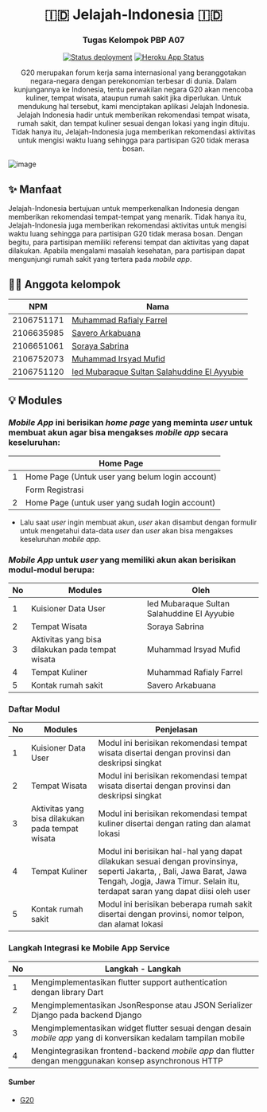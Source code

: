 <h1 align="center">🇮🇩 Jelajah-Indonesia 🇮🇩 </h1>
<h3 align="center">Tugas Kelompok PBP A07 </h3>
<div align="center">

  <a href="">[![Status deployment](https://github.com/JelajahIndonesiaA07/Jelajah-Indonesia/workflows/Deploy/badge.svg)](https://github.com/JelajahIndonesiaA07/Jelajah-Indonesia/actions/workflows/dpl.yml)</a>
  <a href="">[![Heroku App Status](https://heroku-shields.herokuapp.com/jelajahindonesia)](https://jelajahindonesia.herokuapp.com)</a>
  <p>G20 merupakan forum kerja sama internasional yang beranggotakan negara-negara dengan perekonomian terbesar di dunia. Dalam kunjungannya ke Indonesia, tentu perwakilan negara G20 akan mencoba kuliner, tempat wisata, ataupun rumah sakit jika diperlukan. Untuk mendukung hal tersebut, kami menciptakan aplikasi Jelajah Indonesia. Jelajah Indonesia hadir untuk memberikan rekomendasi tempat wisata, rumah sakit, dan tempat kuliner sesuai dengan lokasi yang ingin dituju. Tidak hanya itu, Jelajah-Indonesia juga memberikan rekomendasi aktivitas untuk mengisi waktu luang sehingga para partisipan G20 tidak merasa bosan.</p>
</div>

![image](https://user-images.githubusercontent.com/115601942/199528524-551db591-0baa-4fa4-9647-850f0d3102d3.jpeg)


## ✨ Manfaat
Jelajah-Indonesia bertujuan untuk memperkenalkan Indonesia dengan memberikan rekomendasi tempat-tempat yang menarik. Tidak hanya itu, Jelajah-Indonesia juga memberikan rekomendasi aktivitas untuk mengisi waktu luang sehingga para partisipan G20 tidak merasa bosan. Dengan begitu, para partisipan memiliki referensi tempat dan aktivitas yang dapat dilakukan. Apabila mengalami masalah kesehatan, para partisipan dapat mengunjungi rumah sakit yang tertera pada *mobile app*. 

## 👨‍💻 Anggota kelompok
| NPM | Nama |
|---|---|
| 2106751171 | [Muhammad Rafialy Farrel](https://github.com/rafialyfarrel) |
| 2106635985 | [Savero Arkabuana](https://github.com/saveroarkabuana) |
| 2106651061 | [Soraya Sabrina](https://github.com/sorayasab)|
| 2106752073 | [Muhammad Irsyad Mufid](https://github.com/IrsyadMufid) |
| 2106751120 | [Ied Mubaraque Sultan Salahuddine El Ayyubie](https://github.com/Ayyubieied) |

## 💡 Modules

###  _Mobile App_ ini berisikan _home page_ yang meminta _user_ untuk membuat akun agar bisa mengakses _mobile app_ secara keseluruhan:

| | Home Page | 
|---|---|
| 1 | Home Page (Untuk user yang belum login account) |
|  | Form Registrasi |
| 2 | Home Page (untuk user yang sudah login account) |

- Lalu saat _user_ ingin membuat akun, _user_ akan disambut dengan formulir untuk mengetahui data-data _user_ dan _user_ akan bisa mengakses keseluruhan _mobile app_.
### _Mobile App_ untuk _user_ yang memiliki akun akan berisikan modul-modul berupa:
| No | Modules | Oleh |
|---|---|---|
| 1 | Kuisioner Data User | Ied Mubaraque Sultan Salahuddine El Ayyubie |
| 2 | Tempat Wisata | Soraya Sabrina |
| 3 | Aktivitas yang bisa dilakukan pada tempat wisata | Muhammad Irsyad Mufid |
| 4 | Tempat Kuliner | Muhammad Rafialy Farrel | 
| 5 | Kontak rumah sakit | Savero Arkabuana |

### Daftar Modul
| No | Modules | Penjelasan |
|---|---|---|
| 1 | Kuisioner Data User | Modul ini berisikan rekomendasi tempat wisata disertai dengan provinsi dan deskripsi singkat |
| 2 | Tempat Wisata | Modul ini berisikan rekomendasi tempat wisata disertai dengan provinsi dan deskripsi singkat |
| 3 | Aktivitas yang bisa dilakukan pada tempat wisata | Modul ini berisikan rekomendasi tempat kuliner disertai dengan rating dan alamat lokasi |
| 4 | Tempat Kuliner | Modul ini berisikan hal-hal yang dapat dilakukan sesuai dengan provinsinya, seperti Jakarta, , Bali, Jawa Barat, Jawa Tengah, Jogja, Jawa Timur. Selain itu, terdapat saran yang dapat diisi oleh user | 
| 5 | Kontak rumah sakit | Modul ini berisikan beberapa rumah sakit disertai dengan provinsi, nomor telpon, dan alamat lokasi |

### Langkah Integrasi ke Mobile App Service
| No | Langkah - Langkah |
|---|---|
| 1 | Mengimplementasikan flutter support authentication dengan library Dart |
| 2 | Mengimplementasikan JsonResponse atau JSON Serializer Django pada backend Django |
| 3 | Mengimplementasikan widget flutter sesuai dengan desain _mobile app_ yang di konversikan kedalam tampilan mobile |
| 4 | Mengintegrasikan frontend-backend _mobile app_ dan flutter dengan menggunakan konsep asynchronous HTTP | 

#### Sumber 
- [G20](https://www.g20.org/bali-summit/)

